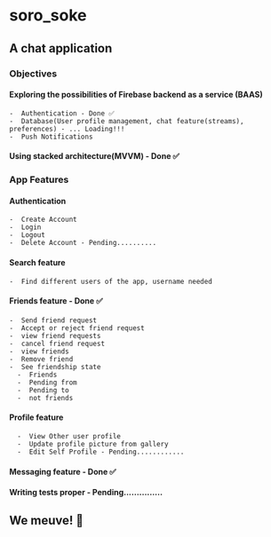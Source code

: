 # soro_soke

## A chat application

### Objectives
  #### Exploring the possibilities of Firebase backend as a service (BAAS)
    -  Authentication - Done ✅
    -  Database(User profile management, chat feature(streams), preferences) - ... Loading!!!
    -  Push Notifications
  
  #### Using stacked architecture(MVVM) - Done ✅
  
### App Features
  #### Authentication
    -  Create Account
    -  Login
    -  Logout
    -  Delete Account - Pending..........


  #### Search feature
    -  Find different users of the app, username needed
  
  #### Friends feature  -  Done ✅
    -  Send friend request
    -  Accept or reject friend request
    -  view friend requests
    -  cancel friend request
    -  view friends
    -  Remove friend
    -  See friendship state
      -  Friends
      -  Pending from
      -  Pending to
      -  not friends
      
  #### Profile feature
      -  View Other user profile
      -  Update profile picture from gallery
      -  Edit Self Profile - Pending............
      
  #### Messaging feature  -  Done ✅
      
      
  #### Writing tests proper  -  Pending...............

## We meuve! 🚀
